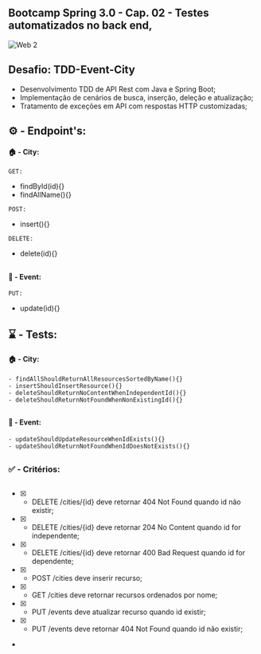 
## Bootcamp Spring 3.0 - Cap. 02 - Testes automatizados no back end,
![Web 2](https://github.com/williamsartijose/2024-Bootcamp-Spring-3.0/blob/main/Testes%20automatizados%20no%20back%20end/aulaJunit/img/4.png)

## Desafio: TDD-Event-City
* Desenvolvimento TDD de API Rest com Java e Spring Boot;
* Implementação de cenários de busca, inserção, deleção e atualização;
* Tratamento de exceções em API com respostas HTTP customizadas;
## :gear: - Endpoint's:

#### :house: - City:

``GET:`` <br />
* findById(id){} <br />
* findAllName(){}

``POST:`` <br />
* insert(){}

``DELETE:`` <br />
* delete(id){}

##

#### :microphone: - Event:

``PUT:`` <br />
* update(id){}

##

## :hourglass: - Tests:

#### :house: - City:

    - findAllShouldReturnAllResourcesSortedByName(){}
    - insertShouldInsertResource(){}
    - deleteShouldReturnNoContentWhenIndependentId(){}
    - deleteShouldReturnNotFoundWhenNonExistingId(){}

##

#### :microphone: - Event:

    - updateShouldUpdateResourceWhenIdExists(){}
    - updateShouldReturnNotFoundWhenIdDoesNotExists(){}

##

### :white_check_mark: - Critérios:

## 

- [x] - DELETE /cities/{id} deve retornar 404 Not Found quando id não existir;
- [x] - DELETE /cities/{id} deve retornar 204 No Content quando id for independente;
- [x] - DELETE /cities/{id} deve retornar 400 Bad Request quando id for dependente;
- [x] - POST /cities deve inserir recurso;
- [x] - GET /cities deve retornar recursos ordenados por nome;
- [x] - PUT /events deve atualizar recurso quando id existir;
- [x] - PUT /events deve retornar 404 Not Found quando id não existir;   
- 








